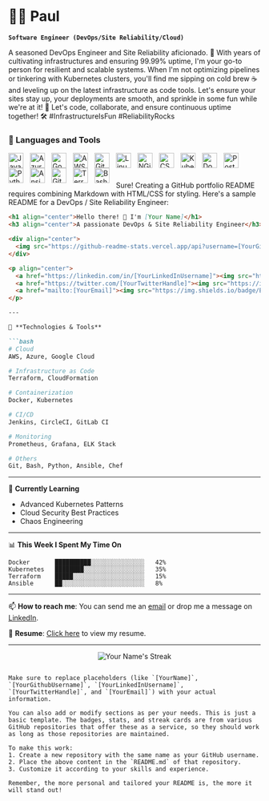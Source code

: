 # 🏄‍♂️ Paul

**`Software Engineer (DevOps/Site Reliability/Cloud)`**

A seasoned DevOps Engineer and Site Reliability aficionado. 🚀 With years of cultivating infrastructures and ensuring 99.99% uptime, I'm your go-to person for resilient and scalable systems. When I'm not optimizing pipelines or tinkering with Kubernetes clusters, you'll find me sipping on cold brew ☕ and leveling up on the latest infrastructure as code tools. Let's ensure your sites stay up, your deployments are smooth, and sprinkle in some fun while we're at it! 🎉 Let's code, collaborate, and ensure continuous uptime together! 🛠️ #InfrastructureIsFun #ReliabilityRocks


### 🧰 Languages and Tools

<img align="left" alt="Java" width="30px" style="padding-right:10px;" src="https://cdn.jsdelivr.net/gh/devicons/devicon/icons/java/java-original.svg"/>
<img align="left" alt="Azure" width="30px" style="padding-right:10px;" src="https://cdn.jsdelivr.net/gh/devicons/devicon/icons/azure/azure-original.svg" />
<img align="left" alt="Google Cloud" width="30px" style="padding-right:10px;" src="https://cdn.jsdelivr.net/gh/devicons/devicon/icons/googlecloud/googlecloud-original-wordmark.svg" />
<img align="left" alt="AWS" width="30px" style="padding-right:10px;" src="https://cdn.jsdelivr.net/gh/devicons/devicon/icons/amazonwebservices/amazonwebservices-original-wordmark.svg" />
<img align="left" alt="Git" width="30px" style="padding-right:10px;" src="https://cdn.jsdelivr.net/gh/devicons/devicon/icons/git/git-original.svg" />
<img align="left" alt="Linux" width="30px" style="padding-right:10px;" src="https://cdn.jsdelivr.net/gh/devicons/devicon/icons/linux/linux-original.svg" />
<img align="left" alt="NGiNX" width="30px" style="padding-right:10px;" src="https://cdn.jsdelivr.net/gh/devicons/devicon/icons/nginx/nginx-original.svg" />
<img align="left" alt="CSS" width="30px" style="padding-right:10px;" src="https://cdn.jsdelivr.net/gh/devicons/devicon/icons/css3/css3-plain.svg" />
<img align="left" alt="Kubernetes" width="30px" style="padding-right:10px;" src="https://cdn.jsdelivr.net/gh/devicons/devicon/icons/kubernetes/kubernetes-plain-wordmark.svg" />
<img align="left" alt="Docker" width="30px" style="padding-right:10px;" src="https://cdn.jsdelivr.net/gh/devicons/devicon/icons/docker/docker-original-wordmark.svg" />
<img align="left" alt="PostgreSQL" width="30px" style="padding-right:10px;" src="https://cdn.jsdelivr.net/gh/devicons/devicon/icons/postgresql/postgresql-original-wordmark.svg" />
<img align="left" alt="Python" width="30px" style="padding-right:10px;" src="https://cdn.jsdelivr.net/gh/devicons/devicon/icons/python/python-plain.svg" />
<img align="left" alt="Ansible" width="30px" style="padding-right:10px;" src="https://cdn.jsdelivr.net/gh/devicons/devicon/icons/ansible/ansible-original.svg" />
<img align="left" alt="GitHub" width="30px" style="padding-right:10px;" src="https://cdn.jsdelivr.net/gh/devicons/devicon/icons/github/github-original.svg" />
<img align="left" alt="Terraform" width="30px" style="padding-right:10px;" src="https://cdn.jsdelivr.net/gh/devicons/devicon/icons/terraform/terraform-original-wordmark.svg" />
<img align="left" alt="Bash" width="30px" style="padding-right:10px;" src="https://cdn.jsdelivr.net/gh/devicons/devicon/icons/bash/bash-original.svg" />
<br />

#

Sure! Creating a GitHub portfolio README requires combining Markdown with HTML/CSS for styling. Here's a sample README for a DevOps / Site Reliability Engineer:

```markdown
<h1 align="center">Hello there! 👋 I'm [Your Name]</h1>
<h3 align="center">A passionate DevOps & Site Reliability Engineer</h3>

<div align="center">
  <img src="https://github-readme-stats.vercel.app/api?username=[YourGithubUsername]&show_icons=true&theme=radical" alt="[YourName]'s GitHub Stats" />
</div>

<p align="center">
  <a href="https://linkedin.com/in/[YourLinkedInUsername]"><img src="https://img.shields.io/badge/LinkedIn-0077B5?style=for-the-badge&logo=linkedin&logoColor=white"></a>
  <a href="https://twitter.com/[YourTwitterHandle]"><img src="https://img.shields.io/badge/Twitter-1DA1F2?style=for-the-badge&logo=twitter&logoColor=white"></a>
  <a href="mailto:[YourEmail]"><img src="https://img.shields.io/badge/Email-D14836?style=for-the-badge&logo=gmail&logoColor=white"></a>
</p>

---

🔧 **Technologies & Tools**

```bash
# Cloud
AWS, Azure, Google Cloud

# Infrastructure as Code
Terraform, CloudFormation

# Containerization
Docker, Kubernetes

# CI/CD
Jenkins, CircleCI, GitLab CI

# Monitoring
Prometheus, Grafana, ELK Stack

# Others
Git, Bash, Python, Ansible, Chef
```

---

🌱 **Currently Learning**

- Advanced Kubernetes Patterns
- Cloud Security Best Practices
- Chaos Engineering

---

📊 **This Week I Spent My Time On**

```text
Docker       ██████████░░░░░░░░░░░░░░░   42% 
Kubernetes   ████████░░░░░░░░░░░░░░░░░   35% 
Terraform    █████░░░░░░░░░░░░░░░░░░░░   15% 
Ansible      ██░░░░░░░░░░░░░░░░░░░░░░░   8% 
```

---

📫 **How to reach me**: You can send me an [email](mailto:[YourEmail]) or drop me a message on [LinkedIn](https://linkedin.com/in/[YourLinkedInUsername]).

📄 **Resume**: [Click here](URL_to_Your_Resume) to view my resume.

---

<p align="center">
  <img align="center" src="https://github-readme-streak-stats.herokuapp.com/?user=[YourGithubUsername]&theme=radical" alt="Your Name's Streak" />
</p>

```

Make sure to replace placeholders (like `[YourName]`, `[YourGithubUsername]`, `[YourLinkedInUsername]`, `[YourTwitterHandle]`, and `[YourEmail]`) with your actual information. 

You can also add or modify sections as per your needs. This is just a basic template. The badges, stats, and streak cards are from various GitHub repositories that offer these as a service, so they should work as long as those repositories are maintained.

To make this work:
1. Create a new repository with the same name as your GitHub username.
2. Place the above content in the `README.md` of that repository.
3. Customize it according to your skills and experience.

Remember, the more personal and tailored your README is, the more it will stand out!


